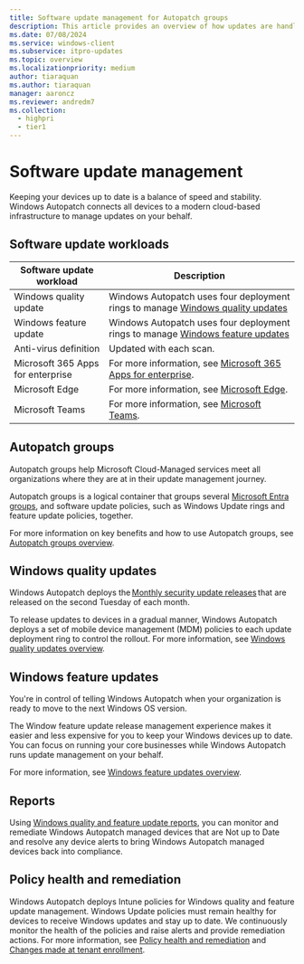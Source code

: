 ```yaml
---
title: Software update management for Autopatch groups
description: This article provides an overview of how updates are handled with Autopatch groups
ms.date: 07/08/2024
ms.service: windows-client
ms.subservice: itpro-updates
ms.topic: overview
ms.localizationpriority: medium
author: tiaraquan
ms.author: tiaraquan
manager: aaroncz
ms.reviewer: andredm7
ms.collection:
  - highpri
  - tier1
---
```


# Software update management

Keeping your devices up to date is a balance of speed and stability. Windows Autopatch connects all devices to a modern cloud-based infrastructure to manage updates on your behalf.

## Software update workloads

| Software update workload | Description |
| ----- | ----- |
| Windows quality update | Windows Autopatch uses four deployment rings to manage [Windows quality updates](../operate/windows-autopatch-groups-windows-quality-update-overview.md) |
| Windows feature update | Windows Autopatch uses four deployment rings to manage [Windows feature updates](windows-autopatch-groups-windows-feature-update-overview.md) |
| Anti-virus definition | Updated with each scan. |
| Microsoft 365 Apps for enterprise | For more information, see [Microsoft 365 Apps for enterprise](windows-autopatch-microsoft-365-apps-enterprise.md). |
| Microsoft Edge | For more information, see [Microsoft Edge](../operate/windows-autopatch-edge.md). |
| Microsoft Teams | For more information, see [Microsoft Teams](../operate/windows-autopatch-teams.md). |

## Autopatch groups

Autopatch groups help Microsoft Cloud-Managed services meet all organizations where they are at in their update management journey.

Autopatch groups is a logical container that groups several [Microsoft Entra groups](/azure/active-directory/fundamentals/active-directory-groups-view-azure-portal), and software update policies, such as Windows Update rings and feature update policies, together.

For more information on key benefits and how to use Autopatch groups, see [Autopatch groups overview](../deploy/windows-autopatch-groups-overview.md).

## Windows quality updates

Windows Autopatch deploys the [Monthly security update releases](https://techcommunity.microsoft.com/t5/windows-it-pro-blog/windows-quality-updates-primer/ba-p/2569385) that are released on the second Tuesday of each month.

To release updates to devices in a gradual manner, Windows Autopatch deploys a set of mobile device management (MDM) policies to each update deployment ring to control the rollout. For more information, see [Windows quality updates overview](../operate/windows-autopatch-groups-windows-quality-update-overview.md).

## Windows feature updates

You're in control of telling Windows Autopatch when your organization is ready to move to the next Windows OS version.

The Window feature update release management experience makes it easier and less expensive for you to keep your Windows devices up to date. You can focus on running your core businesses while Windows Autopatch runs update management on your behalf.

For more information, see [Windows feature updates overview](../operate/windows-autopatch-groups-windows-feature-update-overview.md).

## Reports

Using [Windows quality and feature update reports](../operate/windows-autopatch-groups-windows-quality-and-feature-update-reports-overview.md), you can monitor and remediate Windows Autopatch managed devices that are Not up to Date and resolve any device alerts to bring Windows Autopatch managed devices back into compliance.

## Policy health and remediation

Windows Autopatch deploys Intune policies for Windows quality and feature update management. Windows Update policies must remain healthy for devices to receive Windows updates and stay up to date. We continuously monitor the health of the policies and raise alerts and provide remediation actions. For more information, see [Policy health and remediation](../operate/windows-autopatch-policy-health-and-remediation.md) and [Changes made at tenant enrollment](../references/windows-autopatch-changes-to-tenant.md).
